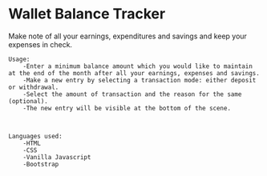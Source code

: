 # Wallet Balance Tracker

Make note of all your earnings, expenditures and savings and keep your expenses in check.
    
    Usage:
        -Enter a minimum balance amount which you would like to maintain at the end of the month after all your earnings, expenses and savings.
        -Make a new entry by selecting a transaction mode: either deposit or withdrawal. 
        -Select the amount of transaction and the reason for the same (optional).
        -The new entry will be visible at the bottom of the scene.



    Languages used:
        -HTML
        -CSS
        -Vanilla Javascript
        -Bootstrap


